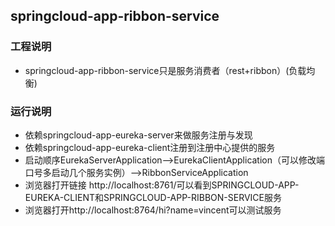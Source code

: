 ## springcloud-app-ribbon-service
### 工程说明
* springcloud-app-ribbon-service只是服务消费者（rest+ribbon）(负载均衡)
 
### 运行说明
* 依赖springcloud-app-eureka-server来做服务注册与发现
* 依赖springcloud-app-eureka-client注册到注册中心提供的服务
* 启动顺序EurekaServerApplication-->EurekaClientApplication（可以修改端口号多启动几个服务实例）-->RibbonServiceApplication
* 浏览器打开链接 http://localhost:8761/可以看到SPRINGCLOUD-APP-EUREKA-CLIENT和SPRINGCLOUD-APP-RIBBON-SERVICE服务
* 浏览器打开http://localhost:8764/hi?name=vincent可以测试服务